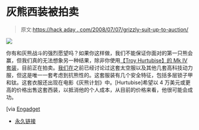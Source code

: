 # 灰熊西装被拍卖

> 原文:[https://hack aday . com/2008/07/07/grizzly-suit-up-to-auction/](https://hackaday.com/2008/07/07/grizzly-suit-up-for-auction/)

![](../Images/11bd107b089d355f4a3cf24090d54c76.png)

你有和灰熊战斗的强烈愿望吗？如果你这样做，我们不能保证你面对的第一只熊会赢，但我们真的无法想象另一种结果，除非你使用[【Troy Hurtubise】的 Mk IV 套装](http://cgi.ebay.ca/ws/eBayISAPI.dll?ViewItem&item=280242877954&ssPageName=ADME:B:SS:CA:1123)，目前正在拍卖。[我们在](http://www.hackaday.com/2008/05/23/real-life-power-suits/)之前已经讨论过这套太空服以及其他几套高科技动力服，但这是唯一一套考虑到抗熊性的。这套服装有几个安全特征，包括多层锁子甲和钛。这套衣服还出现在电影《灰熊计划》中。[Hurtubise]希望以 4 万美元或更高的价格出售这套西装，以抵消他的个人成本，从目前的价格来看，他很可能会成功。

[via [Engadget](http://www.engadget.com/2008/07/07/original-project-grizzly-suit-being-auctioned-off/)

*   [永久链接](http://cgi.ebay.ca/ws/eBayISAPI.dll?ViewItem&item=280242877954&ssPageName=ADME:B:SS:CA:1123)